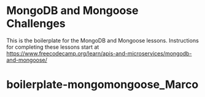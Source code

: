 # MongoDB and Mongoose Challenges

This is the boilerplate for the MongoDB and Mongoose lessons. Instructions for completing these lessons start at https://www.freecodecamp.org/learn/apis-and-microservices/mongodb-and-mongoose/
# boilerplate-mongomongoose_Marco
